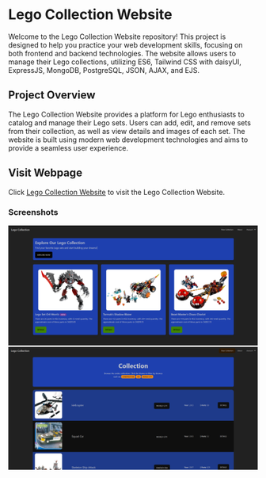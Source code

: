 # Lego Collection Website

Welcome to the Lego Collection Website repository! This project is designed to help you practice your web development skills, focusing on both frontend and backend technologies. The website allows users to manage their Lego collections, utilizing ES6, Tailwind CSS with daisyUI, ExpressJS, MongoDB, PostgreSQL, JSON, AJAX, and EJS.

## Project Overview

The Lego Collection Website provides a platform for Lego enthusiasts to catalog and manage their Lego sets. Users can add, edit, and remove sets from their collection, as well as view details and images of each set. The website is built using modern web development technologies and aims to provide a seamless user experience.

## Visit Webpage

Click [Lego Collection Website](https://sudoku-website.netlify.app) to visit the Lego Collection Website.

### Screenshots

![HomePage](HomePage.png)
![CollectionPage](CollectionPage.png)
